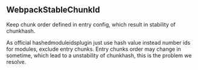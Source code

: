 ## WebpackStableChunkId

Keep chunk order defined in entry config, which result in stability of chunkhash.

As official hashedmoduleidsplugin just use hash value instead number ids for modules, exclude entry chunks. Entry chunks order may change in sometime, which lead to a unstability of chunkhash, this is the problem we resolve.
